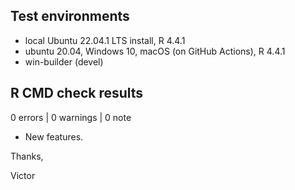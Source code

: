 ## Test environments
* local Ubuntu 22.04.1 LTS install, R 4.4.1
* ubuntu 20.04, Windows 10, macOS (on GitHub Actions), R 4.4.1
* win-builder (devel)

## R CMD check results

0 errors | 0 warnings | 0 note

* New features.

Thanks,

Victor
